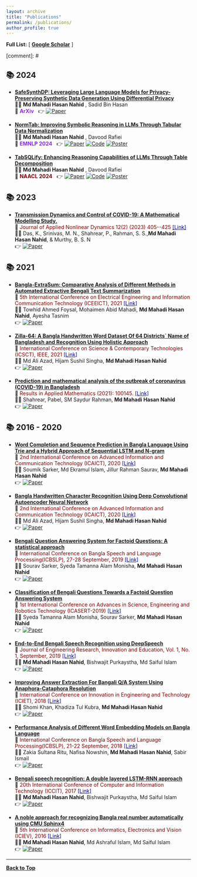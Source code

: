 ```yaml
---
layout: archive
title: "Publications"
permalink: /publications/
author_profile: true
---
```


**Full List:** [ [**Google Scholar**](https://scholar.google.com/citations?user=WixxaYsAAAAJ&hl=en) ]

<!-- <span style ="color:BlueViolet"> [\**indicates equal contribution*]</span> -->

<!-- [comment]: # \| [**Favorite Quotes**](#favorite-quotes) -->

[comment]: # <br/>


## 📚 2024

* [**SafeSynthDP: Leveraging Large Language Models for Privacy-Preserving Synthetic Data Generation Using Differential Privacy**](https://arxiv.org/abs/2412.20641)<br/>
👨‍💻 **Md Mahadi Hasan Nahid** , Sadid Bin Hasan <br/>
📰 <span style ="color:BlueViolet"> **ArXiv** &nbsp; </span> 👉 [![Paper](https://img.shields.io/badge/Paper-blue)](https://arxiv.org/abs/2412.20641)


* [**NormTab: Improving Symbolic Reasoning in LLMs Through Tabular Data Normalization**](https://aclanthology.org/2024.findings-emnlp.203/)<br/>
👨‍💻 **Md Mahadi Hasan Nahid** , Davood Rafiei <br/>
📰 <span style ="color:BlueViolet"> **EMNLP 2024** &nbsp; </span> 👉 [![Paper](https://img.shields.io/badge/Paper-blue)](https://aclanthology.org/2024.findings-emnlp.203/) [![Code](https://img.shields.io/badge/Code-blue)](https://github.com/mahadi-nahid/NormTab) [![Poster](https://img.shields.io/badge/Poster-green)](https://github.com/mahadi-nahid/NormTab/blob/2e3c65e29c7cd71bc2a9e6c392eae2cd8b600b39/NormTab_EMNLP_2024-A0-4.pdf)

* [**TabSQLify: Enhancing Reasoning Capabilities of LLMs Through Table Decomposition**](https://aclanthology.org/2024.naacl-long.320/)<br/>
👨‍💻 **Md Mahadi Hasan Nahid** , Davood Rafiei <br/>
📰 <span style ="color:Maroon"> **NAACL 2024** &nbsp; </span>
👉 [![Paper](https://img.shields.io/badge/Paper-blue)](https://aclanthology.org/2024.naacl-long.320/) [![Code](https://img.shields.io/badge/Code-blue)](https://github.com/mahadi-nahid/TabSQLify) [![Poster](https://img.shields.io/badge/Poster-green)](https://github.com/mahadi-nahid/TabSQLify/blob/47af3856f6ad71f2545781438a6a9daa2e65c09c/A0_TabSQLify_NAACL_2024-print.pdf)

## 📚 2023
* [**Transmission Dynamics and Control of COVID-19: A Mathematical Modelling Study.**](https://www.lhscientificpublishing.com/Journals/articles/DOI-10.5890-JAND.2023.06.015.aspx)<br/>
📰 <span style ="color:Maroon"> Journal of Applied Nonlinear Dynamics 12(2) (2023) 405--425 </span> [<span style ="color:DarkBlue"> [Link] </span>](https://www.lhscientificpublishing.com/Journals/articles/DOI-10.5890-JAND.2023.06.015.aspx) <br/>
👨‍💻 Das, K., Srinivas, M. N., Shahrear, P., Rahman, S. S.,**Md Mahadi Hasan Nahid**, & Murthy, B. S. N <br/>
👉 [![Paper](https://img.shields.io/badge/Paper-blue)](https://www.lhscientificpublishing.com/Journals/articles/DOI-10.5890-JAND.2023.06.015.aspx)

## 📚 2021
* [**Bangla-ExtraSum: Comparative Analysis of Different Methods in Automated Extractive Bengali Text Summarization**](https://ieeexplore.ieee.org/abstract/document/9667900)<br/>
📰 <span style ="color:Maroon"> 5th International Conference on Electrical Engineering and Information Communication Technology (ICEEICT), 2021  </span> [<span style ="color:DarkBlue"> [Link] </span>](https://ieeexplore.ieee.org/abstract/document/9667900) <br/>
👨‍💻 Towhid Ahmed Foysal, Mohaimen Abid Mahadi, **Md Mahadi Hasan Nahid**, Ayesha Tasnim <br/>
👉 [![Paper](https://img.shields.io/badge/Paper-blue)](https://ieeexplore.ieee.org/abstract/document/9667900)

* [**Zilla-64: A Bangla Handwritten Word Dataset Of 64 Districts` Name of Bangladesh and Recognition Using Holistic Approach**](https://ieeexplore.ieee.org/document/9642594)<br/>
📰 <span style ="color:Maroon"> International Conference on Science & Contemporary Technologies (ICSCT), IEEE, 2021 </span> [<span style ="color:DarkBlue"> [Link] </span>](https://ieeexplore.ieee.org/document/9642594) <br/>
👨‍💻 Md Ali Azad, Hijam Sushil Singha, **Md Mahadi Hasan Nahid** <br/>
👉 [![Paper](https://img.shields.io/badge/Paper-blue)](https://ieeexplore.ieee.org/document/9642594)

* [**Prediction and mathematical analysis of the outbreak of coronavirus (COVID-19) in Bangladesh**](https://www.sciencedirect.com/science/article/pii/S2590037421000054)<br/>
📰 <span style ="color:Maroon"> Results in Applied Mathematics (2021): 100145. </span> [<span style ="color:DarkBlue"> [Link] </span>](https://www.sciencedirect.com/science/article/pii/S2590037421000054) <br/>
👨‍💻 Shahrear, Pabel, SM Saydur Rahman, **Md Mahadi Hasan Nahid** <br/>
👉 [![Paper](https://img.shields.io/badge/Paper-blue)](https://www.sciencedirect.com/science/article/pii/S2590037421000054)

## 📚 2016 - 2020
* [**Word Completion and Sequence Prediction in Bangla Language Using Trie and a Hybrid Approach of Sequential LSTM and N-gram**](https://ieeexplore.ieee.org/abstract/document/9333518)<br/>
📰 <span style ="color:Maroon"> 2nd International Conference on Advanced Information and Communication Technology (ICAICT), 2020 </span> [<span style ="color:DarkBlue"> [Link] </span>](https://ieeexplore.ieee.org/abstract/document/9333518) <br/>
👨‍💻 Soumik Sarker, Md Ekramul Islam, Jillur Rahman Saurav, **Md Mahadi Hasan Nahid** <br/>
👉 [![Paper](https://img.shields.io/badge/Paper-blue)](https://ieeexplore.ieee.org/abstract/document/9333518)

* [**Bangla Handwritten Character Recognition Using Deep Convolutional Autoencoder Neural Network**](https://ieeexplore.ieee.org/abstract/document/9333472)<br/>
📰 <span style ="color:Maroon"> 2nd International Conference on Advanced Information and Communication Technology (ICAICT), 2020 </span> [<span style ="color:DarkBlue"> [Link] </span>](https://ieeexplore.ieee.org/abstract/document/9333472) <br/>
👨‍💻 Md Ali Azad, Hijam Sushil Singha, **Md Mahadi Hasan Nahid** <br/>
👉 [![Paper](https://img.shields.io/badge/Paper-blue)](https://ieeexplore.ieee.org/abstract/document/9333472)

* [**Bengali Question Answering System for Factoid Questions: A statistical approach**](https://ieeexplore.ieee.org/abstract/document/9084028/)<br/>
📰 <span style ="color:Maroon"> International Conference on Bangla Speech and Language Processing(ICBSLP), 27-28 September, 2019 </span> [<span style ="color:DarkBlue"> [Link] </span>](https://ieeexplore.ieee.org/abstract/document/9084028/) <br/>
👨‍💻 Sourav Sarker, Syeda Tamanna Alam Monisha, **Md Mahadi Hasan Nahid** <br/>
👉 [![Paper](https://img.shields.io/badge/Paper-blue)](https://ieeexplore.ieee.org/abstract/document/9084028/)

* [**Classification of Bengali Questions Towards a Factoid Question Answering System**](https://ieeexplore.ieee.org/abstract/document/8934567/)<br/>
📰 <span style ="color:Maroon"> 1st International Conference on Advances in Science, Engineering and Robotics Technology (ICASERT-2019) </span> [<span style ="color:DarkBlue"> [Link] </span>](https://ieeexplore.ieee.org/abstract/document/8934567/) <br/>
👨‍💻 Syeda Tamanna Alam Monisha, Sourav Sarker, **Md Mahadi Hasan Nahid** <br/>
👉 [![Paper](https://img.shields.io/badge/Paper-blue)](https://ieeexplore.ieee.org/abstract/document/8934567/)

* [**End-to-End Bengali Speech Recognition using DeepSpeech**](https://www.researchgate.net/profile/Md-Mahadi-Hasan-Nahid/publication/337940431_End-to-End_Bengali_Speech_Recognition_using_DeepSpeech/links/61001ee12bf3553b2916e24f/End-to-End-Bengali-Speech-Recognition-using-DeepSpeech.pdf)<br/>
📰 <span style ="color:Maroon"> Journal of Engineering Research, Innovation and Education, Vol. 1, No. 1, September, 2019 </span> [<span style ="color:DarkBlue"> [Link] </span>](https://www.researchgate.net/profile/Md-Mahadi-Hasan-Nahid/publication/337940431_End-to-End_Bengali_Speech_Recognition_using_DeepSpeech/links/61001ee12bf3553b2916e24f/End-to-End-Bengali-Speech-Recognition-using-DeepSpeech.pdf) <br/>
👨‍💻  **Md Mahadi Hasan Nahid**, Bishwajit Purkaystha, Md Saiful Islam <br/>
👉 [![Paper](https://img.shields.io/badge/Paper-blue)](https://www.researchgate.net/profile/Md-Mahadi-Hasan-Nahid/publication/337940431_End-to-End_Bengali_Speech_Recognition_using_DeepSpeech/links/61001ee12bf3553b2916e24f/End-to-End-Bengali-Speech-Recognition-using-DeepSpeech.pdf)

* [**Improving Answer Extraction For Bangali Q/A System Using Anaphora-Cataphora Resolution**](https://ieeexplore.ieee.org/abstract/document/8660888/)<br/>
📰 <span style ="color:Maroon"> International Conference on Innovation in Engineering and Technology (ICIET), 2018 </span> [<span style ="color:DarkBlue"> [Link] </span>](https://ieeexplore.ieee.org/abstract/document/8660888/) <br/>
👨‍💻 Shomi Khan, Khadiza Tul Kubra, **Md Mahadi Hasan Nahid** <br/>
👉 [![Paper](https://img.shields.io/badge/Paper-blue)](https://ieeexplore.ieee.org/abstract/document/8660888/)

* [**Performance Analysis of Different Word Embedding Models on Bangla Language**](https://ieeexplore.ieee.org/abstract/document/8554681/)<br/>
📰 <span style ="color:Maroon"> International Conference on Bangla Speech and Language Processing(ICBSLP), 21-22 September, 2018 </span> [<span style ="color:DarkBlue"> [Link] </span>](https://ieeexplore.ieee.org/abstract/document/8554681/) <br/>
👨‍💻 Zakia Sultana Ritu, Nafisa Nowshin, **Md Mahadi Hasan Nahid**, Sabir Ismail <br/>
👉 [![Paper](https://img.shields.io/badge/Paper-blue)](https://ieeexplore.ieee.org/abstract/document/8554681/)

* [**Bengali speech recognition: A double layered LSTM-RNN approach**](https://ieeexplore.ieee.org/abstract/document/8281848)<br/>
📰 <span style ="color:Maroon"> 20th International Conference of Computer and Information Technology (ICCIT), 2017 </span> [<span style ="color:DarkBlue"> [Link] </span>](https://ieeexplore.ieee.org/abstract/document/8281848) <br/>
👨‍💻 **Md Mahadi Hasan Nahid**, Bishwajit Purkaystha, Md Saiful Islam <br/>
👉 [![Paper](https://img.shields.io/badge/Paper-blue)](https://ieeexplore.ieee.org/abstract/document/8281848)

* [**A noble approach for recognizing Bangla real number automatically using CMU Sphinx4**](https://ieeexplore.ieee.org/abstract/document/7760121/)<br/>
📰 <span style ="color:Maroon"> 5th International Conference on Informatics, Electronics and Vision (ICIEV), 2016 </span> [<span style ="color:DarkBlue"> [Link] </span>](https://ieeexplore.ieee.org/abstract/document/7760121/) <br/>
👨‍💻 **Md Mahadi Hasan Nahid**, Md Ashraful Islam, Md Saiful Islam <br/>
👉 [![Paper](https://img.shields.io/badge/Paper-blue)](https://ieeexplore.ieee.org/abstract/document/7760121/)

----------------------------------------

[**Back to Top**](#)

<!-- * [****]()<br/>
📰 <span style ="color:Maroon">  </span> [<span style ="color:DarkBlue"> [Link] </span>]() <br/>
👨‍💻  **Md Mahadi Hasan Nahid** <br/>
👉 [![Paper](https://img.shields.io/badge/Paper-blue)]() -->
